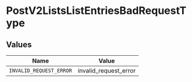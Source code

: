 # PostV2ListsListEntriesBadRequestType


## Values

| Name                    | Value                   |
| ----------------------- | ----------------------- |
| `INVALID_REQUEST_ERROR` | invalid_request_error   |